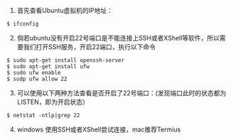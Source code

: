 1. 首先查看Ubuntu虚拟机的IP地址：

```shell
$ ifconfig
```

2. 倘若ubuntu没有开启22号端口是不能连接上SSH或者XShell等软件，所以需要我们打开SSH服务，开启22端口，执行以下命令

```shell
$ sudo apt-get install openssh-server
$ sudo apt-get install ufw
$ sudo ufw enable
$ sudp ufw allow 22
```

3. 可以使用以下两种方法查看是否开启了22号端口：(发现端口此时的状态都为LISTEN，即为开启状态）

```shell
$ netstat -ntlp|grep 22
```

4. windows 使用SSH或者XShell尝试连接，mac推荐Termius
